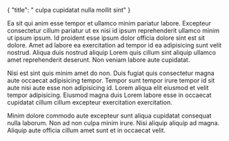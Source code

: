 {
  "title": " culpa cupidatat nulla mollit sint"
}

Ea sit qui anim esse tempor et ullamco minim pariatur labore. Excepteur consectetur cillum pariatur ut ex nisi id ipsum reprehenderit ullamco minim ut ipsum ipsum. Id proident esse ipsum dolor officia dolore sint est sit dolore. Amet ad labore ea exercitation ad tempor id ea adipisicing sunt velit nostrud. Aliqua duis nostrud aliquip Lorem quis cillum sint aliquip ullamco amet reprehenderit deserunt. Non veniam labore aute cupidatat.

Nisi est sint quis minim amet do non. Duis fugiat quis consectetur magna aute occaecat adipisicing tempor. Tempor sunt tempor irure tempor id sit aute nisi aute esse non adipisicing id. Lorem aliqua elit eiusmod et velit tempor adipisicing. Eiusmod magna duis Lorem labore esse in occaecat cupidatat cillum cillum excepteur exercitation exercitation.

Minim dolore commodo aute excepteur sunt aliqua cupidatat consequat nulla laborum. Non ad non culpa minim irure. Nisi aliquip aliquip ad magna. Aliquip aute officia cillum amet sunt et in occaecat velit.